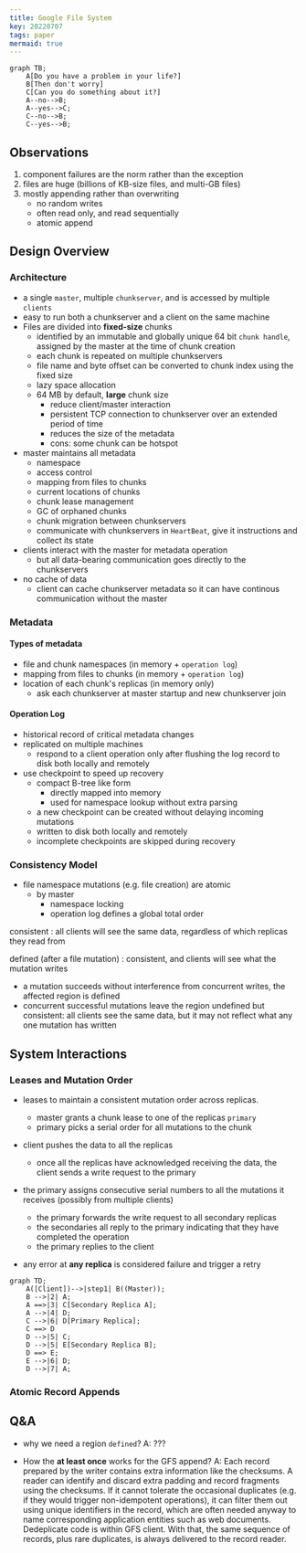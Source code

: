 ```yaml
---
title: Google File System
key: 20220707
tags: paper
mermaid: true
---
```


```mermaid
graph TB;
    A[Do you have a problem in your life?]
    B[Then don't worry]
    C[Can you do something about it?]
    A--no-->B;
    A--yes-->C;
    C--no-->B;
    C--yes-->B;
```

## Observations
1. component failures are the norm rather than the exception
2. files are huge (billions of KB-size files, and multi-GB files)
3. mostly appending rather than overwriting
   * no random writes
   * often read only, and read sequentially
   * atomic append

<!--more-->

## Design Overview
### Architecture
- a single `master`, multiple `chunkserver`, and is accessed by multiple `clients`
- easy to run both a chunkserver and a client on the same machine
- Files are divided into **fixed-size** chunks
  - identified by an immutable and globally unique 64 bit `chunk handle`, assigned by the master at the time of chunk creation
  - each chunk is repeated on multiple chunkservers
  - file name and byte offset can be converted to chunk index using the fixed size
  - lazy space allocation
  - 64 MB by default, **large** chunk size
    - reduce client/master interaction
    - persistent TCP connection to chunkserver over an extended period of time
    - reduces the size of the metadata
    - cons: some chunk can be hotspot
- master maintains all metadata
  - namespace
  - access control
  - mapping from files to chunks
  - current locations of chunks
  - chunk lease management
  - GC of orphaned chunks
  - chunk migration between chunkservers
  - communicate with chunkservers in `HeartBeat`, give it instructions and collect its state
- clients interact with the master for metadata operation
  - but all data-bearing communication goes directly to the chunkservers
- no cache of data
  - client can cache chunkserver metadata so it can have continous communication without the master

### Metadata

#### Types of metadata
- file and chunk namespaces (in memory + `operation log`)
- mapping from files to chunks (in memory + `operation log`)
- location of each chunk's replicas (in memory only)
  - ask each chunkserver at master startup and new chunkserver join

#### Operation Log
- historical record of critical metadata changes
- replicated on multiple machines
  - respond to a client operation only after flushing the log record to disk both locally and remotely
- use checkpoint to speed up recovery
  - compact B-tree like form 
    - directly mapped into memory
    - used for namespace lookup without extra parsing
  - a new checkpoint can be created without delaying incoming mutations
  - written to disk both locally and remotely
  - incomplete checkpoints are skipped during recovery

### Consistency Model

- file namespace mutations (e.g. file creation) are atomic
  - by master 
    - namespace locking
    - operation log defines a global total order

consistent
: all clients will see the same data, regardless of which replicas they read from

defined (after a file mutation)
: consistent, and clients will see what the mutation writes

- a mutation succeeds without interference from concurrent writes, the affected region is defined
- concurrent successful mutations leave the region undefined but consistent: all clients see the same data, but it may not reflect what any one mutation has written

## System Interactions
### Leases and Mutation Order
- leases to maintain a consistent mutation order across replicas. 
  - master grants a chunk lease to one of the replicas `primary`
  - primary picks a serial order for all mutations to the chunk

- client pushes the data to all the replicas
  - once all the replicas have acknowledged receiving the data, the client sends a write request to the primary
   
- the primary assigns consecutive serial numbers to all the mutations it receives (possibly from multiple clients)
  - the primary forwards the write request to all secondary replicas
  - the secondaries all reply to the primary indicating that they have completed the operation
  - the primary replies to the client

- any error at **any replica** is considered failure and trigger a retry

```mermaid
graph TD;
    A([Client])-->|step1| B((Master));
    B -->|2| A;
    A ==>|3| C[Secondary Replica A];
    A -->|4| D;
    C -->|6| D[Primary Replica];
    C ==> D
    D -->|5| C;
    D -->|5| E[Secondary Replica B];
    D ==> E;
    E -->|6| D;
    D -->|7| A;
```

### Atomic Record Appends

## Q&A
- why we need a region `defined`? 
  A: ???

- How the **at least once** works for the GFS append?
  A: Each record prepared by the writer contains extra information like the checksums. 
  A reader can identify and discard extra padding and record fragments using the checksums. If it cannot tolerate the occasional duplicates (e.g. if they would trigger non-idempotent operations), it can filter them out using unique identifiers in the record, which are often needed anyway to name corresponding application entities such as web documents. 
  Dedeplicate code is within GFS client. With that, the same sequence of records, plus rare duplicates, is always delivered to the record reader. 
